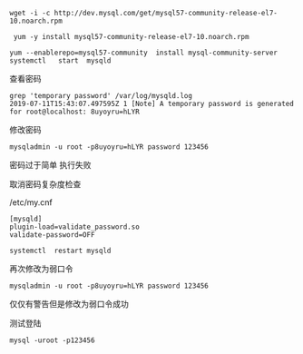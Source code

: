 ```
wget -i -c http://dev.mysql.com/get/mysql57-community-release-el7-10.noarch.rpm
```

```
 yum -y install mysql57-community-release-el7-10.noarch.rpm
```


```
yum --enablerepo=mysql57-community  install mysql-community-server
systemctl   start  mysqld
```

查看密码

```
grep 'temporary password' /var/log/mysqld.log 
2019-07-11T15:43:07.497595Z 1 [Note] A temporary password is generated for root@localhost: 8uyoyru=hLYR
```

修改密码

```
mysqladmin -u root -p8uyoyru=hLYR password 123456
```

密码过于简单 执行失败


取消密码复杂度检查


/etc/my.cnf
```
[mysqld]
plugin-load=validate_password.so
validate-password=OFF
```

```
systemctl  restart mysqld
```


再次修改为弱口令

```
mysqladmin -u root -p8uyoyru=hLYR password 123456
```

仅仅有警告但是修改为弱口令成功 

测试登陆


```
mysql -uroot -p123456
```












